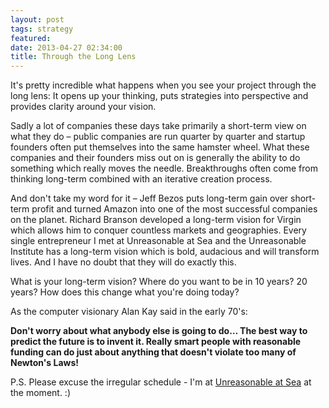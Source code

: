 ```yaml
---
layout: post
tags: strategy
featured: 
date: 2013-04-27 02:34:00
title: Through the Long Lens
---
```

It's pretty incredible what happens when you see your project through the long lens: It opens up your thinking, puts strategies into perspective and provides clarity around your vision.

Sadly a lot of companies these days take primarily a short-term view on what they do – public companies are run quarter by quarter and startup founders often put themselves into the same hamster wheel. What these companies and their founders miss out on is generally the ability to do something which really moves the needle. Breakthroughs often come from thinking long-term combined with an iterative creation process.

And don't take my word for it – Jeff Bezos puts long-term gain over short-term profit and turned Amazon into one of the most successful companies on the planet. Richard Branson developed a long-term vision for Virgin which allows him to conquer countless markets and geographies. Every single entrepreneur I met at Unreasonable at Sea and the Unreasonable Institute has a long-term vision which is bold, audacious and will transform lives. And I have no doubt that they will do exactly this.

What is your long-term vision? Where do you want to be in 10 years? 20 years? How does this change what you're doing today?

As the computer visionary Alan Kay said in the early 70's:

**Don't worry about what anybody else is going to do… The best way to predict the future is to invent it. Really smart people with reasonable funding can do just about anything that doesn't violate too many of Newton's Laws!**

P.S. Please excuse the irregular schedule - I'm at [Unreasonable at Sea](http://theheretic.me/2013/04/17/unreasonably-excited) at the moment. :)